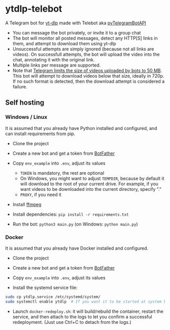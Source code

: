 # ytdlp-telebot
A Telegram bot for [yt-dlp](https://github.com/yt-dlp/yt-dlp) made with Telebot
aka [pyTelegramBotAPI](https://github.com/eternnoir/pyTelegramBotAPI)

- You can message the bot privately, or invite it to a group chat
- The bot will monitor all posted messages, detect any HTTP[S] links in them,
and attempt to download them using yt-dlp
- Unsuccessful attempts are simply ignored (because not all links are videos).
On successfull attempts, the bot will upload the video into the chat,
annotating it with the original link.
- Multiple links per message are supported.
- Note that [Telegram limits the size of videos uploaded by bots to 50 MB](https://core.telegram.org/bots/faq#how-do-i-upload-a-large-file).
This bot will attempt to download videos below that size, ideally in 720p.
If no such format is detected, then the download attempt is considered a failure.


## Self hosting

### Windows / Linux
It is assumed that you already have Python installed and configured, and can install
requirements from pip.

- Clone the project
- Create a new bot and get a token from [BotFather](https://t.me/BotFather)
- Copy `env_example` into `.env`, adjust its values
  - `TOKEN` is mandatory, the rest are optional
  - On Windows, you might want to adjust `TEMPDIR`, because by default it will
    download to the root of your current drive. For example, if you want videos
    to be downloaded into the current directory, specify "."
  - `PROXY`, if you need it


- Install [ffmpeg](https://ffmpeg.org/)
- Install dependencies: `pip install -r requirements.txt`
- Run the bot: `python3 main.py` (on Windows: `python main.py`)

### Docker
It is assumed that you already have Docker installed and configured.

- Clone the project
- Create a new bot and get a token from [BotFather](https://t.me/BotFather)
- Copy `env_example` into `.env`, adjust its values


- Install the systemd service file:
```bash
sudo cp ytdlp.service /etc/systemd/system/
sudo systemctl enable ytdlp  # If you want it to be started at system boot
```
- Launch `docker-redeploy.sh`: it will build/rebuild the container, restart the service,
and then attach to the logs to let you confirm a successful redeployment.
(Just use Ctrl+C to detach from the logs.)
